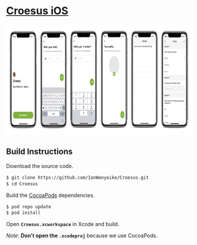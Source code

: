 # [Croesus iOS](https://github.com/IanWanyoike/Croesus)

<img height="300px" src="/Screenshots/all.png?raw=true">

## Build Instructions
    
Download the source code.

```sh
$ git clone https://github.com/IanWanyoike/Croesus.git
$ cd Croesus
```
    
Build the [CocoaPods](http://cocoapods.org) dependencies.
    
```sh
$ pod repo update
$ pod install
```
    
Open **`Croesus.xcworkspace`** in Xcode and build. 

*Note*: **Don't open the `.xcodeproj`** because we use CocoaPods.
